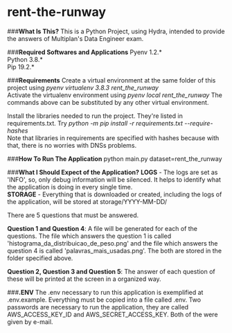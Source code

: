 # rent-the-runway

###**What Is This?**
This is a Python Project, using Hydra, intended to provide the answers of Multiplan's Data Engineer exam.

###**Required Softwares and Applications**
Pyenv 1.2.*  
Python 3.8.*   
Pip 19.2.*  


###**Requirements**
Create a virtual environment at the same folder of this project using _pyenv virtualenv 3.8.3 rent_the_runway_  
Activate the virtualenv environment using _pyenv local rent_the_runway_
The commands above can be substituted by any other virtual environment.    

Install the libraries needed to run the project. They're listed in requirements.txt. Try _python -m pip install -r requirements.txt --require-hashes_  
Note that libraries in requirements are specified with hashes because with that, there is no worries with DNSs problems.

###**How To Run The Application**
python main.py dataset=rent_the_runway  


###**What I Should Expect of the Application?**
**LOGS** - The logs are set as 'INFO', so, only debug information will be silenced. It helps to identify what the application
is doing in every single time.  
**STORAGE** - Everything that is downloaded or created, including the logs of the application, will be stored at storage/YYYY-MM-DD/

There are 5 questions that must be answered.

**Question 1 and Question 4**: A file will be generated for each of the questions. The file which answers the question 1 is called
'histograma_da_distribuicao_de_peso.png' and the file which answers the question 4 is called 'palavras_mais_usadas.png'.
The both are stored in the folder specified above.

**Question 2, Question 3 and Question 5**: The answer of each question of these will be printed at the screen in a organized way. 


###**.ENV**
The .env necessary to run this application is exemplified at .env.example.
Everything must be copied into a file called .env.
Two passwords are necessary to run the application, they are called AWS_ACCESS_KEY_ID and AWS_SECRET_ACCESS_KEY.
Both of the were given by e-mail.
